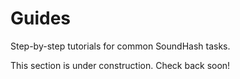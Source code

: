 # Guides

Step-by-step tutorials for common SoundHash tasks.

This section is under construction. Check back soon!